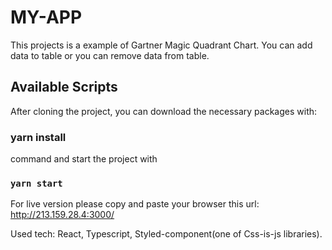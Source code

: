 
# MY-APP

This projects is a example of Gartner Magic Quadrant Chart. You can add data to table or you can remove data from table.

## Available Scripts
After cloning the project, you can download the necessary packages with:

### yarn install 

command and start the project with
### `yarn start`


For live version please copy and paste your browser this url:  http://213.159.28.4:3000/

Used tech: React, Typescript, Styled-component(one of Css-is-js libraries).

